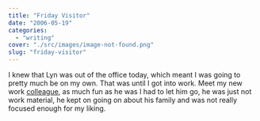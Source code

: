```yaml
---
title: "Friday Visitor"
date: "2006-05-19"
categories: 
  - "writing"
cover: "./src/images/image-not-found.png"
slug: "friday-visitor"
---
```


I knew that Lyn was out of the office today, which meant I was going to pretty much be on my own. That was until I got into work. Meet my new work [colleague](http://static.flickr.com/51/149325370_d413e807f9.jpg), as much fun as he was I had to let him go, he was just not work material, he kept on going on about his family and was not really focused enough for my liking.
